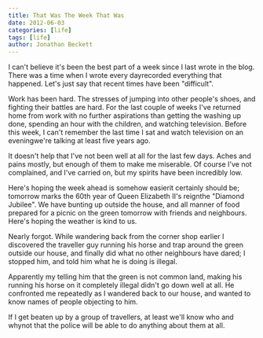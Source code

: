 ```yaml
---
title: That Was The Week That Was
date: 2012-06-03
categories: [life]
tags: [life]
author: Jonathan Beckett
---
```


I can't believe it's been the best part of a week since I last wrote in the blog. There was a time when I wrote every dayrecorded everything that happened. Let's just say that recent times have been "difficult".

Work has been hard. The stresses of jumping into other people's shoes, and fighting their battles are hard. For the last couple of weeks I've returned home from work with no further aspirations than getting the washing up done, spending an hour with the children, and watching television. Before this week, I can't remember the last time I sat and watch television on an eveningwe're talking at least five years ago.

It doesn't help that I've not been well at all for the last few days. Aches and pains mostly, but enough of them to make me miserable. Of course I've not complained, and I've carried on, but my spirits have been incredibly low.

Here's hoping the week ahead is somehow easierit certainly should be; tomorrow marks the 60th year of Queen Elizabeth II's reignthe "Diamond Jubilee". We have bunting up outside the house, and all manner of food prepared for a picnic on the green tomorrow with friends and neighbours. Here's hoping the weather is kind to us.

Nearly forgot. While wandering back from the corner shop earlier I discovered the traveller guy running his horse and trap around the green outside our house, and finally did what no other neighbours have dared; I stopped him, and told him what he is doing is illegal.

Apparently my telling him that the green is not common land, making his running his horse on it completely illegal didn't go down well at all. He confronted me repeatedly as I wandered back to our house, and wanted to know names of people objecting to him.

If I get beaten up by a group of travellers, at least we'll know who and whynot that the police will be able to do anything about them at all.